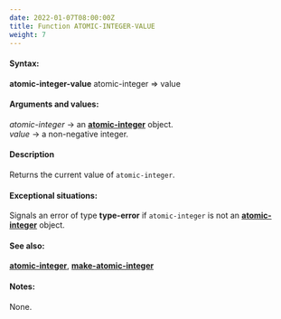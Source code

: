 ```yaml
---
date: 2022-01-07T08:00:00Z
title: Function ATOMIC-INTEGER-VALUE
weight: 7
---
```


#### Syntax:

**atomic-integer-value** atomic-integer => value

#### Arguments and values:

*atomic-integer* -> an [**atomic-integer**](../atomic-integer)
object.\
*value* -> a non-negative integer.

#### Description

Returns the current value of `atomic-integer`.

#### Exceptional situations:

Signals an error of type **type-error** if `atomic-integer` is not
an [**atomic-integer**](../atomic-integer) object.

#### See also:

[**atomic-integer**](../atomic-integer),
[**make-atomic-integer**](../make-atomic-integer)

#### Notes:

None.
